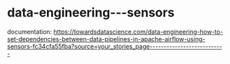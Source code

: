 # data-engineering---sensors

documentation:
https://towardsdatascience.com/data-engineering-how-to-set-dependencies-between-data-pipelines-in-apache-airflow-using-sensors-fc34cfa55fba?source=your_stories_page---------------------------